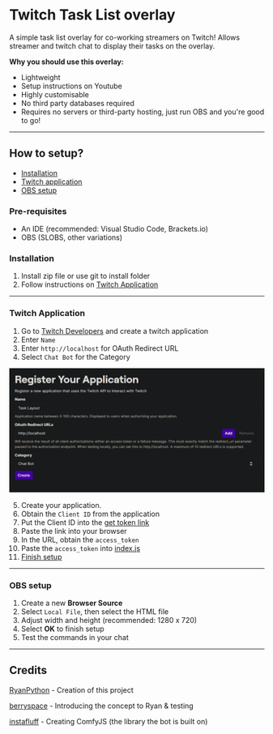 # Twitch Task List overlay

A simple task list overlay for co-working streamers on Twitch!
Allows streamer and twitch chat to display their tasks on the overlay.

**Why you should use this overlay:**

-    Lightweight
-    Setup instructions on Youtube
-    Highly customisable
-    No third party databases required
-    Requires no servers or third-party hosting, just run OBS and you're good to go!

---

## How to setup?

-    [Installation](#installation)
-    [Twitch application](#twitch-application)
-    [OBS setup](#obs-setup)

### Pre-requisites

-    An IDE (recommended: Visual Studio Code, Brackets.io)
-    OBS (SLOBS, other variations)

### Installation

1. Install zip file or use git to install folder
2. Follow instructions on [Twitch Application](#twitch-application)

---

### Twitch Application

1. Go to [Twitch Developers](https://dev.twitch.tv) and create a twitch application
2. Enter `Name`
3. Enter `http://localhost` for OAuth Redirect URL
4. Select `Chat Bot` for the Category

![register application details](./references/application_details_one.png)

5. Create your application.
6. Obtain the `Client ID` from the application
7. Put the Client ID into the [get token link](./references/get_token.txt)
8. Paste the link into your browser
9. In the URL, obtain the `access_token`
10. Paste the `access_token` into [index.js](./scripts/index.js)
11. [Finish setup](#obs-setup)

---

### OBS setup

1. Create a new **Browser Source**
2. Select `Local File`, then select the HTML file
3. Adjust width and height (recommended: 1280 x 720)
4. Select **OK** to finish setup
5. Test the commands in your chat

---

## Credits

[RyanPython](https://twitch.tv/RyanPython) - Creation of this project

[berryspace](https://twitch.tv/berryspace) - Introducing the concept to Ryan & testing

[instafluff](https://www.twitch.tv/instafluff) - Creating ComfyJS (the library the bot is built on)
